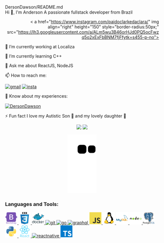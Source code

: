 DersonDawson/README.md                                     
                                                            Hi 👋, I'm Anderson 
                                              A passionate fullstack developer from Brazil
                                              <p align="right">< a href="https://www.instagram.com/paidoclarkedaclara/" img align="right" height="150" style="border-radius:50px;" src="https://lh3.googleusercontent.com/a/ALm5wu3B46orHJd0PQ5ocFwzq5o2xExFbBNM7fjFfytk=s455-p-no"></p>

🔭 I’m currently working at Localiza 

🌱 I’m currently learning C++

💬 Ask me about ReactJS, NodeJS

📫 How to reach me:<p align="left"> <a href = "mailto:andersonsmurf@gmail.com"><img src="https://logosmarcas.net/wp-content/uploads/2020/11/Gmail-Logo.png" target="_blank" alt="gmail" width="40" height="25"></a> <a href="https://www.instagram.com/paidoclarkedaclara/" target="_blank"><img src="https://upload.wikimedia.org/wikipedia/commons/a/a5/Instagram_icon.png" target="_blank" alt="insta" width="30" height="30"></a></p>

📄 Know about my experiences:<p align="left"><a href="https://www.linkedin.com/in/anderson-machado-morais/" target="blank"><img align="center" src="https://raw.githubusercontent.com/rahuldkjain/github-profile-readme-generator/master/src/images/icons/Social/linked-in-alt.svg" alt="DersonDawson" height="30" width="40" /></a>
</p>

⚡ Fun fact I love my Autistic Son 🧩 and my lovely daughter 🧡

<div align="center">
<img height="170em" src="https://github-readme-stats.vercel.app/api?username=DersonDawson&show_icons=true&theme=radical&include_all_commits=true&count_private=true"/>
  <img height="170em" src="https://github-readme-stats.vercel.app/api/top-langs/?username=DersonDawson&layout=compact&langs_count=7&theme=radical"/>
</div>
  
<div align="center"> 
 
![Snake animation](https://github.com/danielmm616/danielmm616/blob/output/github-contribution-grid-snake.svg)

 
</div>
              
<h3 align="left">Languages and Tools:</h3>
<p align="left"><a href="https://getbootstrap.com" target="_blank" rel="noreferrer"> <img src="https://raw.githubusercontent.com/devicons/devicon/master/icons/bootstrap/bootstrap-plain-wordmark.svg" alt="bootstrap" width="40" height="40"/> </a> <a href="https://www.w3schools.com/css/" target="_blank" rel="noreferrer"> <img src="https://raw.githubusercontent.com/devicons/devicon/master/icons/css3/css3-original-wordmark.svg" alt="css3" width="40" height="40"/> </a> <a href="https://www.docker.com/" target="_blank" rel="noreferrer"> <img src="https://raw.githubusercontent.com/devicons/devicon/master/icons/docker/docker-original-wordmark.svg" alt="docker" width="40" height="40"/> </a> <a href="https://git-scm.com/" target="_blank" rel="noreferrer"> <img src="https://www.vectorlogo.zone/logos/git-scm/git-scm-icon.svg" alt="git" width="40" height="40"/> </a> <a href="https://soliditylang.org/" target="_blank" rel="noreferrer"> <img src="https://i2.wp.com/securitygrind.com/wp-content/uploads/2021/04/solidity-feat.jpg?w=233&ssl=1" alt="go" width="40" height="40"/> </a> <a href="https://graphql.org" target="_blank" rel="noreferrer"> <img src="https://www.vectorlogo.zone/logos/graphql/graphql-icon.svg" alt="graphql" width="40" height="40"/> </a> <a href="https://developer.mozilla.org/en-US/docs/Web/JavaScript" target="_blank" rel="noreferrer"> <img src="https://raw.githubusercontent.com/devicons/devicon/master/icons/javascript/javascript-original.svg" alt="javascript" width="40" height="40"/> </a> <a href="https://www.linux.org/" target="_blank" rel="noreferrer"> <img src="https://raw.githubusercontent.com/devicons/devicon/master/icons/linux/linux-original.svg" alt="linux" width="40" height="40"/> </a> <a href="https://www.mysql.com/" target="_blank" rel="noreferrer"> <img src="https://raw.githubusercontent.com/devicons/devicon/master/icons/mysql/mysql-original-wordmark.svg" alt="mysql" width="40" height="40"/> </a> <a href="https://nodejs.org" target="_blank" rel="noreferrer"> <img src="https://raw.githubusercontent.com/devicons/devicon/master/icons/nodejs/nodejs-original-wordmark.svg" alt="nodejs" width="40" height="40"/> </a> <a href="https://www.postgresql.org" target="_blank" rel="noreferrer"> <img src="https://raw.githubusercontent.com/devicons/devicon/master/icons/postgresql/postgresql-original-wordmark.svg" alt="postgresql" width="40" height="40"/> </a> <a href="https://www.python.org" target="_blank" rel="noreferrer"> <img src="https://raw.githubusercontent.com/devicons/devicon/master/icons/python/python-original.svg" alt="python" width="40" height="40"/> </a> <a href="https://reactjs.org/" target="_blank" rel="noreferrer"> <img src="https://raw.githubusercontent.com/devicons/devicon/master/icons/react/react-original-wordmark.svg" alt="react" width="40" height="40"/> </a> <a href="https://reactnative.dev/" target="_blank" rel="noreferrer"> <img src="https://reactnative.dev/img/header_logo.svg" alt="reactnative" width="40" height="40"/> </a> <a href="https://www.typescriptlang.org/" target="_blank" rel="noreferrer"> <img src="https://raw.githubusercontent.com/devicons/devicon/master/icons/typescript/typescript-original.svg" alt="typescript" width="40" height="40"/> </a> </p>
